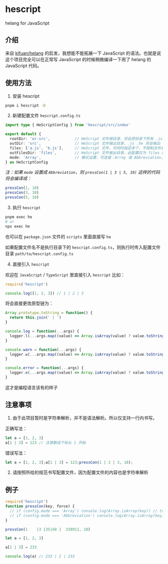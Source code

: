 # hescript

helang for JavaScript

## 介绍

来自 [kifuan/helang](https://github.com/kifuan/helang) 的启发，我想能不能拓展一下 JavaScript 的语法。也就是说这个项目完全可以在正常写 JavaScript 的时候稍微编译一下用了 helang 的 JavaScript 代码。

## 使用方法

1. 安装 hescript
```bash
pnpm i hescript -D
```

2. 新建配置文件 `hescript.config.ts`
```typescript
import type { HeScriptConfig } from 'hescript/src/index'

export default {
  rootDir: 'or-src',           // HeScript 文件根目录，将会把目录下所有 .js .ts .he 进行解析
  outDir: 'src',               // HeScript 文件输出目录，.js .he 将会输出 .js 文件，.ts 将会输出 .ts 文件，此配置仅为 rootDir 的输出
  files: ['a.js', 'b.js'],     // HeScript 文件，可同时指定多个，不限制文件后缀，除 .ts 文件输出 .ts 文件，其他后缀一律输出 .js 文件
  outFilesDir: 'files',        // HeScript 文件输出目录，此配置仅为 files 的输出
  mode: 'Array',               // 模式设置，可选值：Array 或 Abbreviation。若为 Array 在检测是传入参数时将会直接传入 Array，否则将编译成多行传递参数
} as HeScriptConfig
```

*注：如果 `mode` 设置成 `Abbreviation`，则 `pressCon(1 | 3 | 5, 10)` 这样的代码将会编译成：*

```javascript
pressCon(1, 10)
pressCon(3, 10)
pressCon(5, 10)
```

3. 执行 `hescript`
```bash
pnpm exec he
# or
npx exec he
```

也可以在 `package.json` 文件的 `scripts` 里面直接写 `he`

如果配置文件名不是执行目录下的 `hescript.config.ts`，则执行时传入配置文件目录 `path/to/hescript.config.ts`

4. 直接引入 `hescript`

欢迎在 `JavaScript` / `TypeScript` 里直接引入 `hescript` 比如：
```javascript
require('hescript')

console.log([1, 2, 3]) // 1 | 2 | 3
```
将会直接更改原型链为：
```typescript
Array.prototype.toString = function() {
  return this.join(' | ')
}

console.log = function(...args) {
  logger.l(...args.map((value) => Array.isArray(value) ? value.toString() : value))
}

console.warn = function(...args) {
  logger.w(...args.map((value) => Array.isArray(value) ? value.toString() : value))
}

console.error = function(...args) {
  logger.e(...args.map((value) => Array.isArray(value) ? value.toString() : value))
}
```
这才是编程语言该有的样子

## 注意事项

1. 由于此项目暂时是字符串解析，并不是语法解析。所以仅支持一行内书写。

正确写法：
```javascript
let a = [1, 2, 3]
a[1 | 3] = 123 // 注意数组下标从 1 开始
```

错误写法：
```javascript
let a = [1, 2, 3];a[1 | 3] = 123;pressCon(1 | 2 | 3, 10);
```

2. 请按照所给的规范书写配置文件，因为配置文件的内容也是字符串解析

## 例子

```javascript
require('hescript')
function pressCon(key, force) {
  // if (config.mode === 'Array') console.log(Array.isArray(key)) // true
  // if (config.mode === 'Abbreviation') console.log(Array.isArray(key)) // false
}

pressCon(1    |3 |35|68 |  339911, 10)

let a = [1, 2, 3]

a[1 | 3] = 233

console.log(a) // 233 | 2 | 233
```
